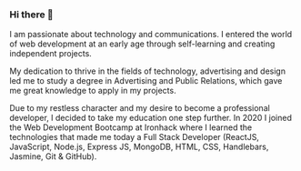 ### Hi there 👋
I am passionate about technology and communications. I entered the world of web development at an early age through self-learning and creating independent projects.

My dedication to thrive in the fields of technology, advertising and design led me to study a degree in Advertising and Public Relations, which gave me great knowledge to apply in my projects.

Due to my restless character and my desire to become a professional developer, I decided to take my education one step further. In 2020 I joined the Web Development Bootcamp at Ironhack where I learned the technologies that made me today a Full Stack Developer (ReactJS, JavaScript, Node.js, Express JS, MongoDB, HTML, CSS, Handlebars, Jasmine, Git & GitHub).
